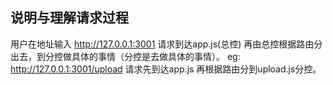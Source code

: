 ## 说明与理解请求过程
用户在地址输入 http://127.0.0.1:3001 请求到达app.js(总控) 再由总控根据路由分出去，到分控做具体的事情（分控是去做具体的事情）。
eg: http://127.0.0.1:3001/upload 请求先到达app.js 再根据路由分到upload.js分控。